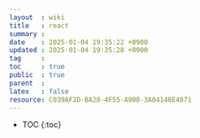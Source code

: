 ```yaml
---
layout  : wiki
title   : react
summary : 
date    : 2025-01-04 19:35:22 +0900
updated : 2025-01-04 19:35:28 +0900
tag     : 
toc     : true
public  : true
parent  : 
latex   : false
resource: C039AF2D-BA28-4F55-A908-3A04148E4871
---
```

* TOC
{:toc}

# 

